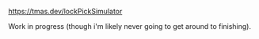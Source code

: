 https://tmas.dev/lockPickSimulator

Work in progress (though i'm likely never going to get around to finishing).
